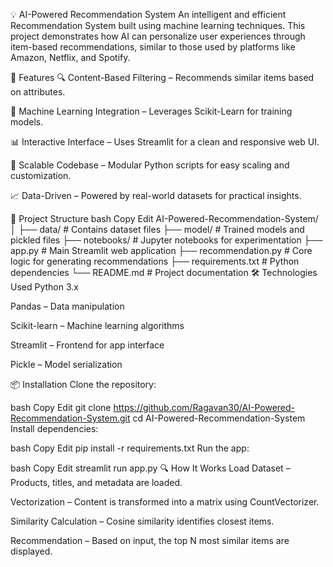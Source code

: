 💡 AI-Powered Recommendation System
An intelligent and efficient Recommendation System built using machine learning techniques. This project demonstrates how AI can personalize user experiences through item-based recommendations, similar to those used by platforms like Amazon, Netflix, and Spotify.

🚀 Features
🔍 Content-Based Filtering – Recommends similar items based on attributes.

🧠 Machine Learning Integration – Leverages Scikit-Learn for training models.

📊 Interactive Interface – Uses Streamlit for a clean and responsive web UI.

📁 Scalable Codebase – Modular Python scripts for easy scaling and customization.

📈 Data-Driven – Powered by real-world datasets for practical insights.

📁 Project Structure
bash
Copy
Edit
AI-Powered-Recommendation-System/
│
├── data/                 # Contains dataset files
├── model/                # Trained models and pickled files
├── notebooks/            # Jupyter notebooks for experimentation
├── app.py                # Main Streamlit web application
├── recommendation.py     # Core logic for generating recommendations
├── requirements.txt      # Python dependencies
└── README.md             # Project documentation
🛠️ Technologies Used
Python 3.x

Pandas – Data manipulation

Scikit-learn – Machine learning algorithms

Streamlit – Frontend for app interface

Pickle – Model serialization

📦 Installation
Clone the repository:

bash
Copy
Edit
git clone https://github.com/Ragavan30/AI-Powered-Recommendation-System.git
cd AI-Powered-Recommendation-System
Install dependencies:

bash
Copy
Edit
pip install -r requirements.txt
Run the app:

bash
Copy
Edit
streamlit run app.py
🔍 How It Works
Load Dataset – Products, titles, and metadata are loaded.

Vectorization – Content is transformed into a matrix using CountVectorizer.

Similarity Calculation – Cosine similarity identifies closest items.

Recommendation – Based on input, the top N most similar items are displayed.

